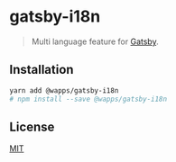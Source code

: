 # gatsby-i18n
> Multi language feature for [Gatsby](https://github.com/gatsbyjs/gatsby).

## Installation
```sh
yarn add @wapps/gatsby-i18n
# npm install --save @wapps/gatsby-i18n
```

## License
[MIT](LICENSE)
